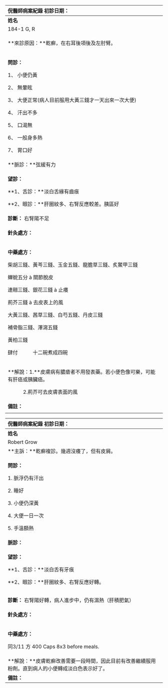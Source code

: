 ﻿|**倪醫師病案紀錄**     初診日期：|
| :- |
|**姓名**|**性別：**|**年齡及體型**|**來診日期：**|
|184-1 G, R|男|35 中等|3/11/2008|
|<p>**來診原因：**乾癬，在右耳後項後及左肘臂。</p><p></p>|
|<p>**問診：**</p><p>1、 小便仍黃</p><p>2、 無暈眩</p><p>3、 大便正常(病人目前服用大黃三錢才一天出來一次大便)</p><p>4、 汗出不多</p><p>5、 口渴無</p><p>6、 一般身多熱</p><p>7、 胃口好</p>|
|**脈診：**弦緩有力|
|<p>**望診：**</p><p>**1、舌診：**淡白舌緣有齒痕</p><p>**2、眼診：**肝圈紋多、右腎反應較差。胰區好</p>|
|**診斷：** 右腎陽不足|
|<p>**針灸處方：** </p><p></p>|
|<p>**中藥處方：** </p><p>柴胡三錢、黃芩三錢、玉金五錢、龍膽草三錢、炙鱉甲三錢</p><p>蟬蛻五分 à 關節脫皮</p><p>連翹三錢、銀花三錢 à 止癢　　</p><p>荊芥三錢 à 去皮表上的風</p><p>大黃三錢、茜草三錢、白芍五錢、丹皮三錢</p><p>補骨脂三錢、澤瀉五錢</p><p>黃柏三錢</p><p>肆付　　　十二碗煮成四碗</p>|
|<p>**解說：1.**皮膚病有膿瘡者不用發表藥。若小便色像可樂，可能有肝癌或胰臟癌。</p><p>`      `2.荊芥可去皮膚表面的風</p>|
|**備註：**|
||


|**倪醫師病案紀錄**     初診日期：|
| :- |
|**姓名**|**性別：**|**年齡及體型**|**來診日期：**|
|Robert Grow |男|35 中等|3/21/2008|
|**主訴：**乾癬複診。幾週沒癢了，但有皮屑。|
|<p>**問診：**</p><p>1. 脈浮仍有汗出</p><p>2. 睡好</p><p>3. 小便仍深黃</p><p>4. 大便一日一次</p><p>5. 手溫額熱</p>|
|**脈診：**|
|<p>**望診：**</p><p>**1、舌診：**淡白舌有牙痕</p><p>**2、眼診：**肝圈紋多、右腎反應好轉。</p>|
||
||
|**診斷：** 右腎陽好轉，病人進步中，仍有濕熱（肝積肥氣）|
|<p>**針灸處方：** </p><p></p>|
|<p>**中藥處方：** </p><p>同3/11 方 400 Caps  8x3    before meals. </p>|
|**解說：**皮膚乾癬改善需要一段時間，因此目前有改善繼續服用粉劑。直到病人的小便轉成淡白色表示好了。|
|**備註：**|


